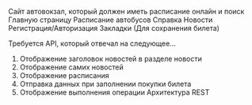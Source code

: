 Сайт автовокзал, который должен иметь расписание онлайн и поиск
Главную страницу
Расписание автобусов
Справка
Новости
Регистрация/Авторизация
Закладки (Для сохранения билета)

Требуется API, который отвечал на следующее...

1. Отображение заголовок новостей в разделе новости
2. Отображение самих новостей
3. Отображение расписания 
4. Отправка данных при заполнении покупки билета
5. Отображение выполнения операции
Архитектура REST